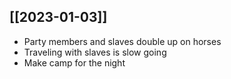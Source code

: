 ## [[2023-01-03]]
- Party members and slaves double up on horses
- Traveling with slaves is slow going
- Make camp for the night
